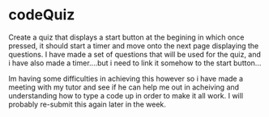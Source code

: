 # codeQuiz

Create a quiz that displays a start button at the begining in which once pressed, it should start a timer and move onto the next page displaying the questions. 
I have made a set of questions that will be used for the quiz, and i have also made a timer....but i need to link it somehow to the start button...

Im having some difficulties in achieving this however so i have made a meeting with my tutor and see if he can help me out in acheiving and understanding how to type a code up in order to make it all work. I will probably re-submit this again later in the week.